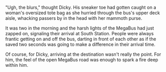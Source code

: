 "Ugh, the blurs," thought Dicky. His sneaker toe had gotten caught on a woman's oversized tote bag as she hurried through the bus's upper deck aisle, whacking passers by in the head with her mammoth purse.

It was two in the morning and the harsh lights of the MegaBus had just zapped on, signaling their arrival at South Station. People were always frantic getting on and off the bus, darting in front of each other as if the saved two seconds was going to make a difference in their arrival time.

Of course, for Dicky, arriving at the destination wasn't really the point. For him, the feel of the open MegaBus road was enough to spark a fire deep within him.
